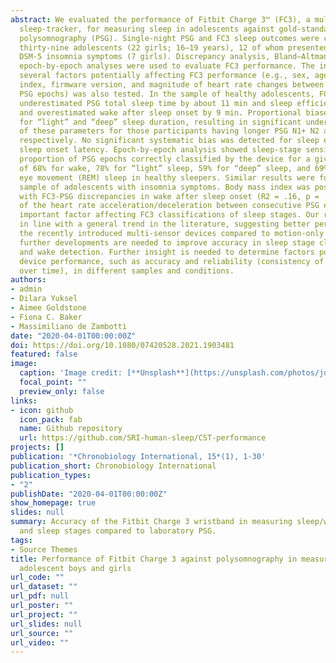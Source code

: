 ```yaml
---
abstract: We evaluated the performance of Fitbit Charge 3™ (FC3), a multi-sensor commercial
  sleep-tracker, for measuring sleep in adolescents against gold-standard laboratory
  polysomnography (PSG). Single-night PSG and FC3 sleep outcomes were compared in
  thirty-nine adolescents (22 girls; 16–19 years), 12 of whom presented with clinical/subclinical
  DSM-5 insomnia symptoms (7 girls). Discrepancy analysis, Bland–Altman plots, and
  epoch-by-epoch analyses were used to evaluate FC3 performance. The influence of
  several factors potentially affecting FC3 performance (e.g., sex, age, body mass
  index, firmware version, and magnitude of heart rate changes between consecutive
  PSG epochs) was also tested. In the sample of healthy adolescents, FC3 systematically
  underestimated PSG total sleep time by about 11 min and sleep efficiency by 2.5%,
  and overestimated wake after sleep onset by 9 min. Proportional biases were detected
  for “light” and “deep” sleep duration, resulting in significant underestimation
  of these parameters for those participants having longer PSG N1+ N2 and N3 durations,
  respectively. No significant systematic bias was detected for sleep efficiency and
  sleep onset latency. Epoch-by-epoch analysis showed sleep-stage sensitivity (average
  proportion of PSG epochs correctly classified by the device for a given sleep stage)
  of 68% for wake, 78% for “light” sleep, 59% for “deep” sleep, and 69% for rapid
  eye movement (REM) sleep in healthy sleepers. Similar results were found in the
  sample of adolescents with insomnia symptoms. Body mass index was positively associated
  with FC3-PSG discrepancies in wake after sleep onset (R2 = .16, p = .048). The magnitude
  of the heart rate acceleration/deceleration between consecutive PSG epochs was an
  important factor affecting FC3 classifications of sleep stages. Our results are
  in line with a general trend in the literature, suggesting better performance for
  the recently introduced multi-sensor devices compared to motion-only devices, although
  further developments are needed to improve accuracy in sleep stage classification
  and wake detection. Further insight is needed to determine factors potentially affecting
  device performance, such as accuracy and reliability (consistency of performance
  over time), in different samples and conditions.
authors:
- admin
- Dilara Yuksel
- Aimee Goldstone
- Fiona C. Baker
- Massimiliano de Zambotti
date: "2020-04-01T00:00:00Z"
doi: https://doi.org/10.1080/07420528.2021.1903481
featured: false
image:
  caption: 'Image credit: [**Unsplash**](https://unsplash.com/photos/jdD8gXaTZsc)'
  focal_point: ""
  preview_only: false
links:
- icon: github
  icon_pack: fab
  name: Github repository
  url: https://github.com/SRI-human-sleep/CST-performance
projects: []
publication: '*Chronobiology International, 15*(1), 1-30'
publication_short: Chronobiology International
publication_types:
- "2"
publishDate: "2020-04-01T00:00:00Z"
show_homepage: true
slides: null
summary: Accuracy of the Fitbit Charge 3 wristband in measuring sleep/wake patterns
  and sleep stages compared to laboratory PSG.
tags:
- Source Themes
title: Performance of Fitbit Charge 3 against polysomnography in measuring sleep in
  adolescent boys and girls
url_code: ""
url_dataset: ""
url_pdf: null
url_poster: ""
url_project: ""
url_slides: null
url_source: ""
url_video: ""
---
```

